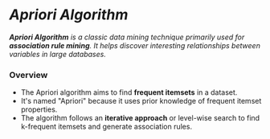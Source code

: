 # _Apriori Algorithm_

_**Apriori Algorithm** is a classic data mining technique primarily used for **association rule mining**. It helps discover interesting relationships between variables in large databases._

### Overview
- The Apriori algorithm aims to find **frequent itemsets** in a dataset.
- It's named "Apriori" because it uses prior knowledge of frequent itemset properties.
- The algorithm follows an **iterative approach** or level-wise search to find k-frequent itemsets and generate association rules.
